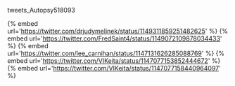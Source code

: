 tweets_Autopsy518093

{% embed url='https://twitter.com/drjudymelinek/status/1149311859251482625' %}
{% embed url='https://twitter.com/FredSaint4/status/1149072109878034433' %}
{% embed url='https://twitter.com/lee_carnihan/status/1147131626285088769' %}
{% embed url='https://twitter.com/VIKeita/status/1147077153852444672' %}
{% embed url='https://twitter.com/VIKeita/status/1147077158440964097' %}
